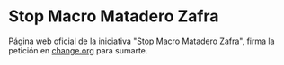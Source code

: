 # Stop Macro Matadero Zafra

Página web oficial de la iniciativa "Stop Macro Matadero Zafra", firma la petición en [change.org](http://chng.it/gvvFXGK7) para sumarte.